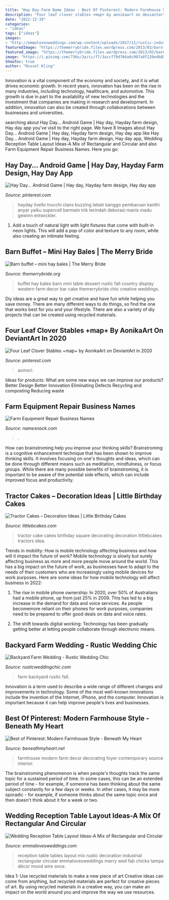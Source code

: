 ```yaml
---
title: "Hay Day Farm Name Ideas - Best Of Pinterest: Modern Farmhouse Style"
description: "Four leaf clover stables +map+ by aonikaart on deviantart in 2020"
date: "2022-12-19"
categories:
- "ideas"
tags: ["ideas"]
images:
- "http://emmalovesweddings.com/wp-content/uploads/2017/11/rustic-industrial-wedding-reception-decoration-ideas.jpg"
featuredImage: "https://themerrybride.files.wordpress.com/2013/03/barn-buffet-mini-hay-bales.jpg"
featured_image: "https://themerrybride.files.wordpress.com/2013/03/barn-buffet-mini-hay-bales.jpg"
image: "https://i.pinimg.com/736x/3a/cc/f7/3accf79d766a0c907a8f220e4b85d5d4--hay-day-hack-online.jpg"
ShowToc: true
author: "Russel Kling"
---
```



Innovation is a vital component of the economy and society, and it is what drives economic growth. In recent years, innovation has been on the rise in many industries, including technology, healthcare, and automotive. This growth is due in part to the availability of new technologies and the investment that companies are making in research and development. In addition, innovation can also be created through collaborations between businesses and universities.

	

		
searching about Hay Day... Android Game | Hay day, Hayday farm design, Hay day app you've visit to the right page. We have 8 Images about Hay Day... Android Game | Hay day, Hayday farm design, Hay day app like Hay Day... Android Game | Hay day, Hayday farm design, Hay day app, Wedding Reception Table Layout Ideas-A Mix of Rectangular and Circular and also Farm Equipment Repair Business Names. Here you go:
		
    
## Hay Day... Android Game | Hay Day, Hayday Farm Design, Hay Day App

<img loading=lazy src="https://i.pinimg.com/736x/3a/cc/f7/3accf79d766a0c907a8f220e4b85d5d4--hay-day-hack-online.jpg" onerror="this.onerror=null;this.src='https://tse4.mm.bing.net/th?id=OIP.Ipc6iGO4me6EFvteQX8qmQHaFj&amp;pid=15.1';" alt="Hay Day... Android Game | Hay day, Hayday farm design, Hay day app">

_Source: pinterest.com_

>hayday livello trucchi clans buzzing lebah kanggo pembaruan kanthi anyar yaiku supercell bermain trik terindah dekorasi manis madu gewinn entwickler. 

	

1. Add a touch of natural light with light fixtures that come with built-in neon lights. This will add a pop of color and texture to any room, while also creating an intimate feeling.

    
## Barn Buffet – Mini Hay Bales | The Merry Bride

<img loading=lazy src="https://themerrybride.files.wordpress.com/2013/03/barn-buffet-mini-hay-bales.jpg" onerror="this.onerror=null;this.src='https://tse4.mm.bing.net/th?id=OIP.mn1wm8LxymeDWxx6KJNHxgHaLH&amp;pid=15.1';" alt="Barn buffet – mini hay bales | The Merry Bride">

_Source: themerrybride.org_

>buffet hay bales barn mini table dessert rustic fall country display western farm decor bar cake themerrybride chic creative weddings. 

	

Diy ideas are a great way to get creative and have fun while helping you save money. There are many different ways to do things, so find the one that works best for you and your lifestyle. There are also a variety of diy projects that can be created using recycled materials.

    
## Four Leaf Clover Stables +map+ By AonikaArt On DeviantArt In 2020

<img loading=lazy src="https://i.pinimg.com/736x/e1/a0/b9/e1a0b992568de1b99420ce16e0c4a88f.jpg" onerror="this.onerror=null;this.src='https://tse1.mm.bing.net/th?id=OIP.ZyA3ec-g6krC5OaI00s_CQHaGT&amp;pid=15.1';" alt="Four Leaf Clover Stables +map+ by AonikaArt on DeviantArt in 2020">

_Source: pinterest.com_

>aomori. 

	

Ideas for products: What are some new ways we can improve our products?
Better Design
Better Innovation
Eliminating Defects
Recycling and composting
Reducing waste

    
## Farm Equipment Repair Business Names

<img loading=lazy src="https://www.namesnack.com/images/namesnack-farm-equipment-repair-business-names-3840x5760-2020069.jpeg?crop=40:21,smart&amp;width=1200" onerror="this.onerror=null;this.src='https://tse2.mm.bing.net/th?id=OIP._YxcsNR4KUHHOI3pVVpI7wHaD4&amp;pid=15.1';" alt="Farm Equipment Repair Business Names">

_Source: namesnack.com_

>. 

	

How can brainstroming help you improve your thinking skills?
Brainstroming is a cognitive enhancement technique that has been shown to improve thinking skills. It involves focusing on one's thoughts and ideas, which can be done through different means such as meditation, mindfulness, or focus groups. While there are many possible benefits of brainstroming, it is important to be aware of the potential side effects, which can include improved focus and productivity.

    
## Tractor Cakes – Decoration Ideas | Little Birthday Cakes

<img loading=lazy src="http://www.littlebcakes.com/wp-content/uploads/2014/01/Tractor-Cake-Ideas-1024x936.jpg" onerror="this.onerror=null;this.src='https://tse1.mm.bing.net/th?id=OIP.R5PHliW4PJqOmW7zlJpIgQHaGx&amp;pid=15.1';" alt="Tractor Cakes – Decoration Ideas | Little Birthday Cakes">

_Source: littlebcakes.com_

>tractor cake cakes birthday square decorating decoration littlebcakes tractors idea. 

	

Trends in mobility: How is mobile technology affecting business and how will it impact the future of work?
Mobile technology is slowly but surely affecting business as more and more people move around the world. This has a big impact on the future of work, as businesses have to adapt to the needs of their customers who are increasingly using mobile devices for work purposes. Here are some ideas for how mobile technology will affect business in 2022:
1) The rise in mobile phone ownership: In 2020, over 50% of Australians had a mobile phone, up from just 25% in 2009. This has led to a big increase in the demand for data and voice services. As people becomemore reliant on their phones for work purposes, companies need to be prepared to offer good deals on data and voice rates.

2) The shift towards digital working: Technology has been gradually getting better at letting people collaborate through electronic means.

    
## Backyard Farm Wedding - Rustic Wedding Chic

<img loading=lazy src="http://rusticweddingchic.com/wp-content/uploads/2014/11/mourning-011.jpg" onerror="this.onerror=null;this.src='https://tse3.mm.bing.net/th?id=OIP.UuYhI3Bwx2ARXEcW28QzCQHaLH&amp;pid=15.1';" alt="Backyard Farm Wedding - Rustic Wedding Chic">

_Source: rusticweddingchic.com_

>farm backyard rustic fall. 

	

Innovation is a term used to describe a wide range of different changes and improvements in technology. Some of the most well-known innovations include the invention of the Internet, iPhone, and the computer. Innovation is important because it can help improve people's lives and businesses.

    
## Best Of Pinterest: Modern Farmhouse Style - Beneath My Heart

<img loading=lazy src="http://www.beneathmyheart.net/wp-content/uploads/2016/10/28e59908c638c16a6ef7afdaf403f750.jpg" onerror="this.onerror=null;this.src='https://tse3.mm.bing.net/th?id=OIP.r91SYfuH3cyY4FK7JR42jwAAAA&amp;pid=15.1';" alt="Best of Pinterest: Modern Farmhouse Style - Beneath My Heart">

_Source: beneathmyheart.net_

>farmhouse modern farm decor decorating foyer contemporary source interior. 

	

The brainstroming phenomenon is when people's thoughts track the same topic for a sustained period of time. In some cases, this can be an extended period of time - for example, if someone has been thinking about the same subject constantly for a few days or weeks. In other cases, it may be more sporadic - for example, if someone thinks about the same topic once and then doesn't think about it for a week or two.

    
## Wedding Reception Table Layout Ideas-A Mix Of Rectangular And Circular

<img loading=lazy src="http://emmalovesweddings.com/wp-content/uploads/2017/11/rustic-industrial-wedding-reception-decoration-ideas.jpg" onerror="this.onerror=null;this.src='https://tse4.mm.bing.net/th?id=OIP.NZFRhTYpkJh0wIfGBHKurgHaLH&amp;pid=15.1';" alt="Wedding Reception Table Layout Ideas-A Mix of Rectangular and Circular">

_Source: emmalovesweddings.com_

>reception table tables layout mix rustic decoration industrial rectangular circular emmalovesweddings marry wed fab chicks tampa décor mood wire once. 

	

Idea 1: Use recycled materials to make a new piece of art
Creative ideas can come from anything, but recycled materials are perfect for creative pieces of art. By using recycled materials in a creative way, you can make an impact on the world around you and improve the way we use resources.

